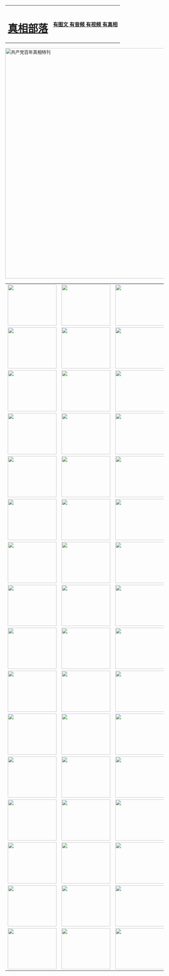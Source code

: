 <table>
<tr>

<td>
	<H1><a href="http://45.sells-it.net/zx/">真相部落</a></H1>
</td>
<td>
	<H4><a href="http://45.sells-it.net1/zx/">有图文 有音频 有视频 有真相</a></H4>
</td>
</tr>
</table>

 <div ><a href="http://45.sells-it.net/zx/bngcd/"><img src="http://45.sells-it.net/zx/bngcd/gcdbnzx.jpg" width="730"  border="0" alt="共产党百年真相特刊"></a></div>

<table>
<tr>
	<td><a href="http://75.misconfused.org/xtr/107/"><img  src ="http://75.misconfused.org/pic/2017/02/107.jpg" width="155px" height="130px"></a></td>
	<td><a href="http://75.misconfused.org/xtr/829/"><img src ="http://75.misconfused.org/pic/2017/02/829.jpg" width="155px" height="130px"></a></td>
	<td><a href="http://75.misconfused.org/xtr/69/"><img  src ="http://75.misconfused.org/pic/2017/02/69.jpg" width="155px" height="130px"></a></td>
	<td><a href="http://75.misconfused.org/xtr/99/"><img  src ="http://75.misconfused.org/pic/2017/02/99.jpg" width="155px" height="130px"></a></td>
</tr>
<tr>
	<td><a href="http://75.misconfused.org/xtr/40/"><img  src ="http://75.misconfused.org/pic/2017/02/40.jpg" width="155px" height="130px"></a></td>
	<td><a href="http://75.misconfused.org/xtr/20/"><img  src ="http://75.misconfused.org/pic/2017/02/20.jpg" width="155px" height="130px"></a></td>
	<td><a href="http://75.misconfused.org/xtr/81/"><img  src ="http://75.misconfused.org/pic/2017/02/81.jpg" width="155px" height="130px"></a></td>
	<td><a href="http://75.misconfused.org/xtr/2/"><img  src ="http://75.misconfused.org/pic/2017/02/2.jpg" width="155px" height="130px"></a></td>
</tr>
<tr>
	<td><a href="http://75.misconfused.org/xtr/86/"><img  src ="http://75.misconfused.org/pic/2017/02/86.jpg" width="155px" height="130px"></a></td>
	<td><a href="http://75.misconfused.org/xtr/109/"><img  src ="http://75.misconfused.org/pic/2017/02/109.jpg" width="155px" height="130px"></a></td>
	<td><a href="http://75.misconfused.org/xtr/1378/"><img  src ="http://75.misconfused.org/pic/2017/02/1378.jpg" width="155px" height="130px"></a></td>
	<td><a href="http://75.misconfused.org/xtr/57/"><img  src ="http://75.misconfused.org/pic/2017/02/57.jpg" width="155px" height="130px"></a></td>
</tr>
<tr>
	<td><a href="http://75.misconfused.org/xtr/1219/"><img  src ="http://75.misconfused.org/pic/2017/02/1219.jpg" width="155px" height="130px"></a></td>
	<td><a href="http://75.misconfused.org/xtr/1220/"><img  src ="http://75.misconfused.org/pic/2017/02/1220.jpg" width="155px" height="130px"></a></td>
	<td><a href="http://75.misconfused.org/xtr/1221/"><img  src ="http://75.misconfused.org/pic/2017/02/1221.jpg" width="155px" height="130px"></a></td>
	<td><a href="http://75.misconfused.org/xtr/51/"><img  src ="http://75.misconfused.org/pic/2017/02/51.jpg" width="155px" height="130px"></a></td>
</tr>
<tr>
	<td><a href="http://75.misconfused.org/xtr/1055/"><img  src ="http://75.misconfused.org/pic/2017/02/1055.jpg" width="155px" height="130px"></a></td>
	<td><a href="http://75.misconfused.org/xtr/611/"><img  src ="http://75.misconfused.org/pic/2017/02/611.jpg" width="155px" height="130px"></a></td>
	<td><a href="http://75.misconfused.org/xtr/1121/"><img  src ="http://75.misconfused.org/pic/2017/02/1121.jpg" width="155px" height="130px"></a></td>
	<td><a href="http://75.misconfused.org/xtr/610/"><img  src ="http://75.misconfused.org/pic/2017/02/610.jpg" width="155px" height="130px"></a></td>
</tr>
<tr>
	<td><a href="http://75.misconfused.org/xtr/1128/"><img  src ="http://75.misconfused.org/pic/2017/02/1128.jpg" width="155px" height="130px"></a></td>
	<td><a href="http://75.misconfused.org/xtr/1395/"><img  src ="http://75.misconfused.org/pic/2017/02/1406.jpg" width="155px" height="130px"></a></td>
	<td><a href="http://75.misconfused.org/xtr/1407/"><img  src ="http://75.misconfused.org/pic/2017/02/1407.jpg" width="155px" height="130px"></a></td>
	<td><a href="http://75.misconfused.org/xtr/934/"><img  src ="http://75.misconfused.org/pic/2017/02/934.jpg" width="155px" height="130px"></a></td>
</tr>
<tr>
	<td><a href="http://75.misconfused.org/xtr/641/"><img  src ="http://75.misconfused.org/pic/2017/02/641.jpg" width="155px" height="130px"></a></td>
	<td><a href="http://75.misconfused.org/xtr/949/"><img  src ="http://75.misconfused.org/pic/2017/02/949.jpg" width="155px" height="130px"></a></td>
	<td><a href="http://75.misconfused.org/xtr/112/"><img  src ="http://75.misconfused.org/pic/2017/02/112.jpg" width="155px" height="130px"></a></td>
	<td><a href="http://75.misconfused.org/xtr/812/"><img  src ="http://75.misconfused.org/pic/2017/02/812.jpg" width="155px" height="130px"></a></td>
</tr>
<tr>
	<td><a href="http://75.misconfused.org/xtr/103/"><img  src ="http://75.misconfused.org/pic/2017/02/103.jpg" width="155px" height="130px"></a></td>
	<td><a href="http://75.misconfused.org/xtr/3/"><img  src ="http://75.misconfused.org/pic/2017/02/3.jpg" width="155px" height="130px"></a></td>
	<td><A href="http://75.misconfused.org/mp4/zx/2015/11/Lkmtt.mp4" target="_blank" title="莲开满天庭"><img  src="http://75.misconfused.org/pic/2015/11/Lkmtt3480_jssor.jpg"  width="155px" height="130px"></A></td>
	<td><A href="http://75.misconfused.org/mp4/zx/2015/11/2013513.mp4" target="_blank" title="飞旋的法轮"><img  src="http://75.misconfused.org/pic/2015/11/falun480_jssor.jpg"  width="155px" height="130px"></A></td>
</tr>
<tr>
	<td><A href="http://75.misconfused.org/mp4/zx/2015/11/NYParade.mp4" target="_blank" title="2004年4月10日法轮功纽约大游行"><img  src="http://75.misconfused.org/pic/2015/11/nyparade480_jssor.jpg"  width="155px" height="130px"></A></td>
	<td><A href="http://75.misconfused.org/mp4/news617/2015/05/WEB_s28093.mp4" target="_blank" title="2015年世界法轮大法日特别报导"><img  src="http://75.misconfused.org/pic/2015/11/p6752711a666997037_jssor.jpg"  width="155px" height="130px"></A></td>
	<td><A href="http://75.misconfused.org/mp4/news829/2015/11/30211_326650.mp4" target="_blank" title="沧州绑架案连审四天 民众抹泪称审好人"><img  src="http://75.misconfused.org/pic/2015/11/changzhou2480_jssor.jpg"  width="155px" height="130px"></A></td>
	<td><A href="http://75.misconfused.org/mp4/mhph/2015/10/changzhou.mp4" target="_blank" title="沧州真相--狮城血泪"><img  src="http://75.misconfused.org/pic/2015/11/changzhou480_jssor.jpg"  width="155px" height="130px"></A></td>
</tr>
<tr>
	<td><A href="http://75.misconfused.org/mp4/mhjd/mhjd_55.mp4" target="_blank" title="正义律师与无罪辩护"><img  src="http://75.misconfused.org/pic/2015/11/wzbh480_jssor.jpg"  width="155px" height="130px"></A></td>
	<td><A href="http://75.misconfused.org/mp4/zx/2015/11/layerkcs.mp4" target="_blank" title="中国的良心--高智晟律师"><img  src="http://75.misconfused.org/pic/2015/11/layerkcs2480_jssor.jpg"  width="155px" height="130px"></A></td>
	<td><A href="http://75.misconfused.org/mp4/mhph/2015/10/szxl.mp4" target="_blank" title="神州血泪--北京、大庆、广东、哈尔滨"><img  src="http://75.misconfused.org/pic/2015/11/szxl480_jssor.jpg"  width="155px" height="130px"></A></td>
	<td><A href="http://75.misconfused.org/mp4/zx/2015/11/TangShanFFXS.mp4" target="_blank" title="真相纪录片：凤凰新生"><img  src="http://75.misconfused.org/pic/2015/11/fhxs2480_jssor.jpg"  width="155px" height="130px"></A></td>
</tr>
<tr>
	<td><A href="http://75.misconfused.org/mp4/zx/2015/11/jidong.mp4" target="_blank" title="冀东监狱的罪恶"><img  src="http://75.misconfused.org/pic/2015/11/jidong480_jssor.jpg"  width="155px" height="130px"></A></td>
	<td><A href="http://75.misconfused.org/mp4/mhph/2015/10/tangshan.mp4" target="_blank" title="凤凰血泪"><img  src="http://75.misconfused.org/pic/2015/11/tangshan480_jssor.jpg"  width="155px" height="130px"></A>
					</div></td>
	<td>	<A href="http://75.misconfused.org/mp4/mhph/2015/10/zfxtzxl.mp4" target="_blank" title="政法系统罪行录--唐山篇"><img  src="http://75.misconfused.org/pic/2015/11/zfxtzxl480_jssor.jpg"  width="155px" height="130px"></A></td>
	<td><A href="http://75.misconfused.org/mp4/mhph/2015/10/QDBG.mp4" target="_blank" title="青岛悲歌"><img  src="http://75.misconfused.org/pic/2015/10/qdbg2480_jssor.jpg"  width="155px" height="130px"></A></td>
</tr>
<tr>
	<td><A href="http://75.misconfused.org/mp4/mhph/2015/10/huludao.mp4" target="_blank" title="葫芦岛永恒的见证"><img  src="http://75.misconfused.org/pic/2015/10/huludao480_jssor.jpg"  width="155px" height="130px"></A></td>
	<td><A href="http://75.misconfused.org/mp4/mhph/2015/10/qbzx.mp4" target="_blank" title="湖畔泉边听真相-济南泉城的传奇"><img  src="http://75.misconfused.org/pic/2015/10/hupan480_jssor.jpg"  width="155px" height="130px"></A></td>
	<td><A href="http://75.misconfused.org/mp4/mhph/2015/10/baoding_dvd_v2.mp4" target="_blank" title="燕赵悲歌"><img  src="http://75.misconfused.org/pic/2015/10/yzbg480_jssor.jpg"  width="155px" height="130px"></A></td>
	<td><A href="http://75.misconfused.org/mp4/zx/2015/11/meihuashi_complete_ED2.0.mp4" target="_blank" title="梅花诗完整版"><img  src="http://75.misconfused.org/pic/2015/11/mhs480_jssor.jpg"  width="155px" height="130px"></A></td>
</tr>
<tr>
	<td><A href="http://75.misconfused.org/mp4/zx/2015/11/fengbei512k.mp4" target="_blank" title="丰碑"><img  src="http://75.misconfused.org/pic/2015/11/fongbei480_jssor.jpg"  width="155px" height="130px"></A></td>
	<td><A href="http://75.misconfused.org/mp4/zx/2015/11/fytdxComplete.mp4" target="_blank" title="风雨天地行全集"><img  src="http://75.misconfused.org/pic/2015/11/fytdxWhite480_jssor.jpg"  width="155px" height="130px"></A></td>
	<td><A href="http://75.misconfused.org/mp4/zx/2015/11/JianZheng.mp4" target="_blank" title="见证"><img  src="http://75.misconfused.org/pic/2015/11/witness480_jssor.jpg"  width="155px" height="130px"></A></td>
	<td><A href="http://75.misconfused.org/mp4/mhph/2015/10/hcym.mp4" target="_blank" title="红朝阴谋"><img  src="http://75.misconfused.org/pic/2015/10/hcym480_jssor.jpg"  width="155px" height="130px"></A></td>
</tr>
<tr>
	<td><A href="http://75.misconfused.org/mp4/zx/2015/11/zfzxPalV3.mp4" target="_blank" title="是自焚还是骗局"><img  src="http://75.misconfused.org/pic/2015/11/zfzx4805_jssor.jpg"  width="155px" height="130px"></A></td>
	<td><A href="http://75.misconfused.org/mp4/zx/2015/11/lsdspMsyTd.mp4" target="_blank" title="历史的审判"><img  src="http://75.misconfused.org/pic/2015/11/lsdsp480_jssor.jpg"  width="155px" height="130px"></A></td>
	<td><A href="http://75.misconfused.org/mp4/news886/2015/11/concat886.mp4" target="_blank" title="一周全球控告江泽民"><img  src="http://75.misconfused.org/pic/2015/11/news886480_jssor.jpg"  width="155px" height="130px"></A></td>
	<td><A href="http://75.misconfused.org/mp4/news1378/2014/08/CQSD_s0_e4_v2_i0-CQSD_4-video.mp4" target="_blank" title="欧洲的抉择"><img  src="http://75.misconfused.org/pic/2015/11/p5143421a564166643-ss_jssor.jpg"  width="155px" height="130px"></A></td>
</tr>
<tr>
	<td><A href="http://75.misconfused.org/mp4/zx/2015/11/hk20150720parade.mp4" target="_blank" title="港法轮功反迫害大游行 大陆游客震撼"><img  src="http://75.misconfused.org/pic/2015/11/281098-ss_jssor.jpg"  width="155px" height="130px"></A></td>
	<td><A href="http://75.misconfused.org/mp4/zx/2015/11/20150720hkParade512k.mp4" target="_blank" title="香港法轮功720游行声援诉江潮"><img  src="http://75.misconfused.org/pic/2015/11/2015720parade480_jssor.jpg"  width="155px" height="130px"></A></td>
	<td><A href="http://75.misconfused.org/mp4/zx/2015/11/hktdc512.mp4" target="_blank" title="香港退党潮"><img  src="http://75.misconfused.org/pic/2015/11/hktdc480_jssor.jpg"  width="155px" height="130px"></A></td>
	<td><A href="http://75.misconfused.org/mp4/news413/2015/11/concat413.mp4" target="_blank" title="本月退党精选"><img  src="http://75.misconfused.org/pic/2015/11/tuidang480_jssor.jpg"  width="155px" height="130px"></A></td>
</tr>
<tr>
	<td><A href="http://75.misconfused.org/mp4/news823/2015/11/TSZG_British_1_QA_A_TSZG-61-1_XinHaoNianZuoZh_P617180.mp4" target="_blank" title="辛灏年：纪念《九评共产党》发表十周年演讲"><img  src="http://75.misconfused.org/pic/2015/11/xhn9p10480_jssor.jpg"  width="155px" height="130px"></A></td>
	<td><A href="http://75.misconfused.org/mp4/news57/2015/11/JPGCD8.mp4" target="_blank" title="【九评之八】评中国共产党的邪教本质"><img  src="http://75.misconfused.org/pic/2015/11/9pkcd8p480_jssor.jpg"  width="155px" height="130px"></A></td>
	<td><A href="http://75.misconfused.org/mp4/other/kao.Chih.Sheng_story.mp4"  target="_blank" title="超越恐惧:高智晟的故事"				style="font-size:20px;"><img src="http://75.misconfused.org/pic/2016/12/GZS201408070902.jpg"  width="155px" height="130px">
						</A></td>
	<td><A href="http://75.misconfused.org/mp4/zx/2016/11/oh10yearsInv.mp4"  target="_blank" title="纪录片《活摘 十年调查》完整版" style="font-size:20px;"><img src="http://75.misconfused.org/pic/2016/11/10yearsOHinv.jpg"  width="155px" height="130px">
						</A></td>
</tr>
</table>


